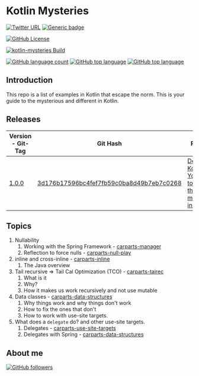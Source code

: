 # Kotlin Mysteries

[![Twitter URL](https://img.shields.io/twitter/url?logoColor=blue&style=social&url=https%3A%2F%2Fimg.shields.io%2Ftwitter%2Furl%3Fstyle%3Dsocial)](https://twitter.com/intent/tweet?text=%20Checkout%20this%20%40github%20repo%20by%20%40joaofse%20%F0%9F%91%A8%F0%9F%8F%BD%E2%80%8D%F0%9F%92%BB%3A%20https%3A//github.com/jesperancinha/kotlin-mysteries)
[![Generic badge](https://img.shields.io/static/v1.svg?label=GitHub&message=kotlin-mysteries&color=informational)](https://github.com/jesperancinha/kotlin-mysteries)

[![GitHub License](https://img.shields.io/badge/license-Apache%20License%202.0-blue.svg?style=flat)](https://www.apache.org/licenses/LICENSE-2.0)

[![kotlin-mysteries Build](https://github.com/jesperancinha/kotlin-mysteries/actions/workflows/kotlin-mysteries.yml/badge.svg)](https://github.com/jesperancinha/kotlin-mysteries/actions/workflows/kotlin-mysteries.yml)

[![GitHub language count](https://img.shields.io/github/languages/count/jesperancinha/kotlin-mysteries.svg)](#)
[![GitHub top language](https://img.shields.io/github/languages/top/jesperancinha/kotlin-mysteries.svg)](#)
[![GitHub top language](https://img.shields.io/github/languages/code-size/jesperancinha/kotlin-mysteries.svg)](#)

## Introduction

This repo is a list of examples in Kotlin that escape the norm. This is your guide to the mysterious and different in
Kotlin.

## Releases

| Version  - Git-Tag                                                    | Git Hash                                                                                                                                    | Purpose                                                                                                                                      |
|-----------------------------------------------------------------------|---------------------------------------------------------------------------------------------------------------------------------------------|----------------------------------------------------------------------------------------------------------------------------------------------|
| [1.0.0](https://github.com/jesperancinha/kotlin-mysteries/tree/1.0.0) | [3d176b17596bc4fef7fb59c0ba8d49b7eb7c0268](https://github.com/jesperancinha/kotlin-mysteries/tree/3d176b17596bc4fef7fb59c0ba8d49b7eb7c0268) | [Decoding Kotlin - Your guide to solving the mysterious in Kotlin](https://joaofilipesabinoesperancinha.nl/blog/blog-24-mysteries-of-kotlin) |

## Topics

1. Nullability
    1. Working with the Spring Framework - [carparts-manager](carparts-manager)
    2. Reflection to force nulls - [carparts-null-play](carparts-null-play)
2. inline and cross-inline - [carparts-inline](carparts-inline)
    1. The Java overview
3. Tail recursive => Tail Cal Optimization (TCO) - [carparts-tairec](carparts-tairec)
    1. What is it
    2. Why?
    3. How it makes us work recursively and not use mutable
4. Data classes - [carparts-data-structures](carparts-data-structures)
    1. Why things work and why things don't work
    2. How to fix the ones that don't
    3. How to work with use-site targets.
5. What does a `delegate` do? and other use-site targets.
    1. Delegates - [carparts-use-site-targets](carparts-use-site-targets)
    2. Delegates with Spring - [carparts-data-structures](carparts-data-structures)

## About me

[![GitHub followers](https://img.shields.io/github/followers/jesperancinha.svg?label=Jesperancinha&style=for-the-badge&logo=github&color=grey "GitHub")](https://github.com/jesperancinha)
